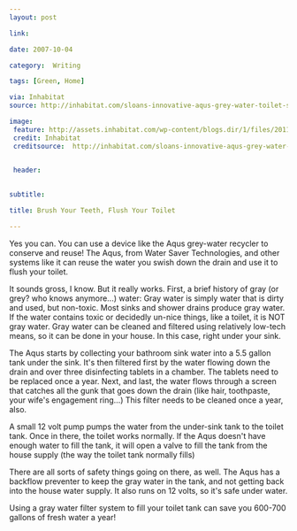 ```yaml
---
layout: post

link: 

date: 2007-10-04

category:  Writing 

tags: [Green, Home]

via: Inhabitat
source: http://inhabitat.com/sloans-innovative-aqus-grey-water-toilet-system-makes-every-drop-count/

image:
 feature: http://assets.inhabitat.com/wp-content/blogs.dir/1/files/2011/08/AQUS-water-reclamation-system-6.jpg
 credit: Inhabitat
 creditsource:  http://inhabitat.com/sloans-innovative-aqus-grey-water-toilet-system-makes-every-drop-count/
 

 header: 
 

subtitle: 

title: Brush Your Teeth, Flush Your Toilet

---
```


Yes you can. You can use a device like the Aqus grey-water recycler to conserve and reuse! The Aqus, from Water Saver Technologies, and other systems like it can reuse the water you swish down the drain and use it to flush your toilet.


It sounds gross, I know. But it really works. First, a brief history of gray (or grey? who knows anymore...) water: Gray water is simply water that is dirty and used, but non-toxic. Most sinks and shower drains produce gray water. If the water contains toxic or decidedly un-nice things, like a toilet, it is NOT gray water. Gray water can be cleaned and filtered using relatively low-tech means, so it can be done in your house. In this case, right under your sink.



The Aqus starts by collecting your bathroom sink water into a 5.5 gallon tank under the sink. It's then filtered first by the water flowing down the drain and over three disinfecting tablets in a chamber. The tablets need to be replaced once a year. Next, and last, the water flows through a screen that catches all the gunk that goes down the drain (like hair, toothpaste, your wife's engagement ring&#8230;) This filter needs to be cleaned once a year, also.



A small 12 volt pump pumps the water from the under-sink tank to the toilet tank. Once in there, the toilet works normally. If the Aqus doesn't have enough water to fill the tank, it will open a valve to fill the tank from the house supply (the way the toilet tank normally fills)



There are all sorts of safety things going on there, as well. The Aqus has a backflow preventer to keep the gray water in the tank, and not getting back into the house water supply. It also runs on 12 volts, so it's safe under water.



Using a gray water filter system to fill your toilet tank can save you 600-700 gallons of fresh water a year!

